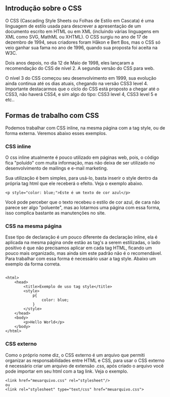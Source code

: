 ## Introdução sobre o CSS

O CSS (Cascading Style Sheets ou Folhas de Estilo em Cascata) é uma linguagem de estilo usada para descrever a apresentação de um documento escrito em HTML ou em XML (incluindo várias linguagens em XML como SVG, MathML ou XHTML). O CSS surgiu no ano de 17 de dezembro de 1994, seus criadores foram Håkon e Bert Bos, mas o CSS só veio ganhar sua fama no ano de 1996, quando sua proposta foi aceita na W3C. 

Dois anos depois, no dia 12 de Maio de 1998, eles lançaram a recomendação do CSS de nível 2. A segunda versão do CSS para web. 

O nível 3 do CSS começou seu desenvolvimento em 1999, sua evolução ainda continua até os dias atuais, chegando na versão CSS3 level 4. Importante destacarmos que o ciclo do CSS está proposto a chegar até o CSS3, não haverá CSS4, e sim algo do tipo: CSS3 level 4, CSS3 level 5 e etc..

## Formas de trabalho com CSS 

Podemos trabalhar com CSS inline, na mesma página com a tag style, ou de forma externa. Veremos abaixo esses exemplos.

### CSS inline

O css inline atualmente é pouco utilizado em páginas web, pois, o código fica "poluído" com muita informação, mas não deixa de ser utilizado no desenvolvimento de mailings e e-mail marketing.

Sua utilização é bem simples, para usá-lo, basta inserir o style dentro da própria tag html que ele receberá o efeito. Veja o exemplo abaixo.

```Código html com css inline
<p style="color: blue;">Este é um texto de cor azul</p>
```

Você pode perceber que o texto recebeu o estilo de cor azul, de cara não parece ser algo "poluente", mas ao lotarmos uma página com essa forma, isso complica bastante as manutenções no site.

### CSS na mesma página

Esse tipo de declaração é um pouco diferente da declaração inline, ela é aplicada na mesma página onde estão as tag's a serem estilizadas, o lado positivo é que não precisamos aplicar em cada tag HTML, ficando um pouco mais organizado, mas ainda sim este padrão não é o recomendável. Para trabalhar com essa forma é necessário usar a tag style. Abaixo um exemplo da forma correta.

``` exemplo tag style

<html>
    <head>
        <title>Exemplo de uso tag style</title>
        <style>
            p{
                color: blue;
            }
        </style>
    </head>
    <body>
        <p>Hello World</p>
    </body>
</html>

```

### CSS externo

Como o próprio nome diz, o CSS externo é um arquivo que permiti organizar as responsabilidades entre HTML e CSS, para usar o CSS externo é necessário criar um arquivo de extensão .css, após criado o arquivo você pode importar em seu html com a tag link. Veja o exemplo.

```Exemplo de importação arquivo css
<link href="meuarquivo.css" rel="stylesheet"/>
ou
<link rel="stylesheet" type="text/css" href="meuarquivo.css">
```